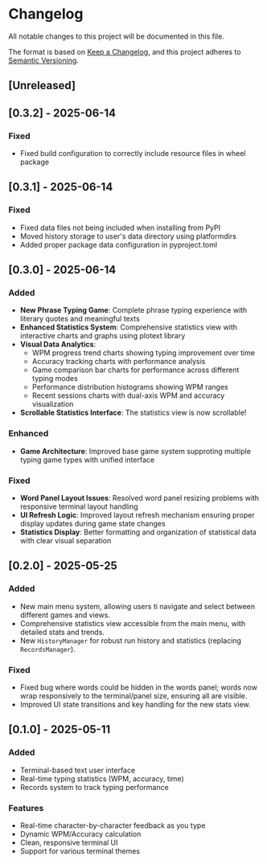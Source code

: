 # Changelog

All notable changes to this project will be documented in this file.

The format is based on [Keep a Changelog](https://keepachangelog.com/en/1.1.0/),
and this project adheres to [Semantic Versioning](https://semver.org/spec/v2.0.0.html).

## [Unreleased]



## [0.3.2] - 2025-06-14

### Fixed

- Fixed build configuration to correctly include resource files in wheel package

## [0.3.1] - 2025-06-14

### Fixed
- Fixed data files not being included when installing from PyPI
- Moved history storage to user's data directory using platformdirs
- Added proper package data configuration in pyproject.toml

## [0.3.0] - 2025-06-14

### Added
- **New Phrase Typing Game**: Complete phrase typing experience with literary quotes and meaningful texts
- **Enhanced Statistics System**: Comprehensive statistics view with interactive charts and graphs using plotext library
- **Visual Data Analytics**: 
  - WPM progress trend charts showing typing improvement over time
  - Accuracy tracking charts with performance analysis
  - Game comparison bar charts for performance across different typing modes
  - Performance distribution histograms showing WPM ranges
  - Recent sessions charts with dual-axis WPM and accuracy visualization
- **Scrollable Statistics Interface**: The statistics view is now scrollable!

### Enhanced
- **Game Architecture**: Improved base game system supproting multiple typing game types with unified interface

### Fixed
- **Word Panel Layout Issues**: Resolved word panel resizing problems with responsive terminal layout handling
- **UI Refresh Logic**: Improved layout refresh mechanism ensuring proper display updates during game state changes
- **Statistics Display**: Better formatting and organization of statistical data with clear visual separation


## [0.2.0] - 2025-05-25

### Added
- New main menu system, allowing users ti navigate and select between different games and views.
- Comprehensive statistics view accessible from the main menu, with detailed stats and trends.
- New `HistoryManager` for robust run history and statistics (replacing `RecordsManager`).

### Fixed
- Fixed bug where words could be hidden in the words panel; words now wrap responsively to the terminal/panel size, ensuring all are visible.
- Improved UI state transitions and key handling for the new stats view.


## [0.1.0] - 2025-05-11

### Added
- Terminal-based text user interface
- Real-time typing statistics (WPM, accuracy, time)
- Records system to track typing performance

### Features
- Real-time character-by-character feedback as you type
- Dynamic WPM/Accuracy calculation
- Clean, responsive terminal UI
- Support for various terminal themes

